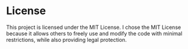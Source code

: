 # License
This project is licensed under the MIT License. I chose the MIT License because it allows others to freely use and modify the code with minimal restrictions, while also providing legal protection.